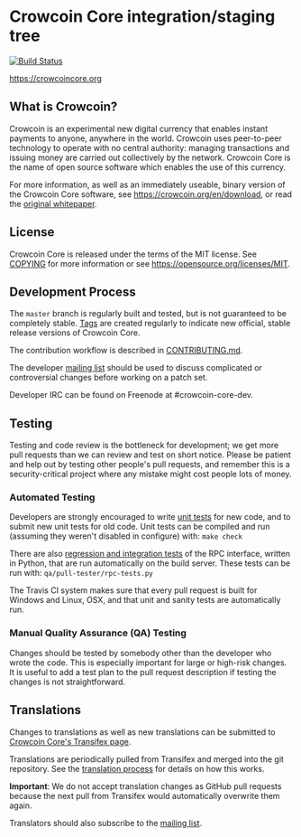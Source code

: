 Crowcoin Core integration/staging tree
=====================================

[![Build Status](https://travis-ci.org/crowcoin/crowcoin.svg?branch=master)](https://travis-ci.org/crowcoin/crowcoin)

https://crowcoincore.org

What is Crowcoin?
----------------

Crowcoin is an experimental new digital currency that enables instant payments to
anyone, anywhere in the world. Crowcoin uses peer-to-peer technology to operate
with no central authority: managing transactions and issuing money are carried
out collectively by the network. Crowcoin Core is the name of open source
software which enables the use of this currency.

For more information, as well as an immediately useable, binary version of
the Crowcoin Core software, see https://crowcoin.org/en/download, or read the
[original whitepaper](https://crowcoincore.org/crowcoin.pdf).

License
-------

Crowcoin Core is released under the terms of the MIT license. See [COPYING](COPYING) for more
information or see https://opensource.org/licenses/MIT.

Development Process
-------------------

The `master` branch is regularly built and tested, but is not guaranteed to be
completely stable. [Tags](https://github.com/crowcoin/crowcoin/tags) are created
regularly to indicate new official, stable release versions of Crowcoin Core.

The contribution workflow is described in [CONTRIBUTING.md](CONTRIBUTING.md).

The developer [mailing list](https://lists.linuxfoundation.org/mailman/listinfo/crowcoin-dev)
should be used to discuss complicated or controversial changes before working
on a patch set.

Developer IRC can be found on Freenode at #crowcoin-core-dev.

Testing
-------

Testing and code review is the bottleneck for development; we get more pull
requests than we can review and test on short notice. Please be patient and help out by testing
other people's pull requests, and remember this is a security-critical project where any mistake might cost people
lots of money.

### Automated Testing

Developers are strongly encouraged to write [unit tests](/doc/unit-tests.md) for new code, and to
submit new unit tests for old code. Unit tests can be compiled and run
(assuming they weren't disabled in configure) with: `make check`

There are also [regression and integration tests](/qa) of the RPC interface, written
in Python, that are run automatically on the build server.
These tests can be run with: `qa/pull-tester/rpc-tests.py`

The Travis CI system makes sure that every pull request is built for Windows
and Linux, OSX, and that unit and sanity tests are automatically run.

### Manual Quality Assurance (QA) Testing

Changes should be tested by somebody other than the developer who wrote the
code. This is especially important for large or high-risk changes. It is useful
to add a test plan to the pull request description if testing the changes is
not straightforward.

Translations
------------

Changes to translations as well as new translations can be submitted to
[Crowcoin Core's Transifex page](https://www.transifex.com/projects/p/crowcoin/).

Translations are periodically pulled from Transifex and merged into the git repository. See the
[translation process](doc/translation_process.md) for details on how this works.

**Important**: We do not accept translation changes as GitHub pull requests because the next
pull from Transifex would automatically overwrite them again.

Translators should also subscribe to the [mailing list](https://groups.google.com/forum/#!forum/crowcoin-translators).
